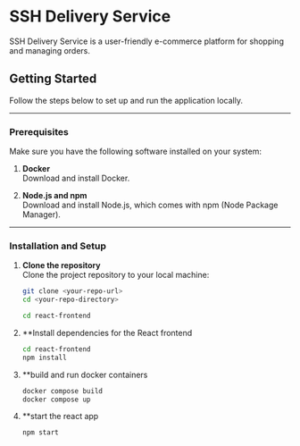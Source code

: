# SSH Delivery Service

SSH Delivery Service is a user-friendly e-commerce platform for shopping and managing orders.

## Getting Started

Follow the steps below to set up and run the application locally.

---

### Prerequisites

Make sure you have the following software installed on your system:

1. **Docker**  
   Download and install Docker.
   
2. **Node.js and npm**  
   Download and install Node.js, which comes with npm (Node Package Manager).

---

### Installation and Setup

1. **Clone the repository**  
   Clone the project repository to your local machine:
   ```bash
   git clone <your-repo-url>
   cd <your-repo-directory>

   cd react-frontend
   ```
2. **Install dependencies for the React frontend
   ```bash
   cd react-frontend
   npm install
   ```
3. **build and run docker containers
   ```bash
   docker compose build
   docker compose up
   ```
4. **start the react app
   ```bash
   npm start
   ```

